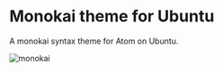 # Monokai theme for Ubuntu

A monokai syntax theme for Atom on Ubuntu.

![monokai](https://cloud.githubusercontent.com/assets/697622/3489290/fda5d088-0522-11e4-8d25-ca0b1526c514.png)

